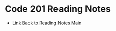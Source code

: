 # Code 201 Reading Notes

* [Link Back to Reading Notes Main](https://pale-crusader.github.io/reading-notes)
